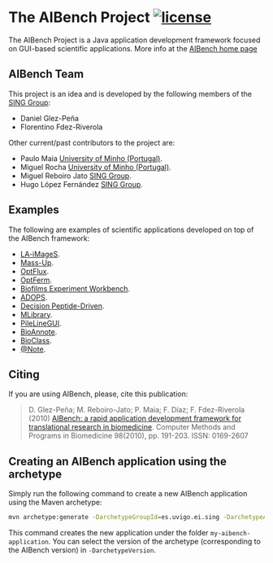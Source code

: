 The AIBench Project [![license](https://img.shields.io/badge/LICENSE-LGPLv3-blue.svg)]() 
========================

The AIBench Project is a Java application development framework focused on GUI-based scientific applications. More info at the [AIBench home page](http://www.aibench.org)

AIBench Team
----
This project is an idea and is developed by the following members of the [SING Group](http://sing.ei.uvigo.es):

* Daniel Glez-Peña
* Florentino Fdez-Riverola

Other current/past contributors to the project are:

* Paulo Maia [University of Minho (Portugal)](http://www.uminho.pt).
* Miguel Rocha [University of Minho (Portugal)](http://www.uminho.pt).
* Miguel Reboiro Jato [SING Group](http://sing.ei.uvigo.es).
* Hugo López Fernández [SING Group](http://sing.ei.uvigo.es).

Examples
----
The following are examples of scientific applications developed on top of the AIBench framework:
* [LA-iMageS](http://www.la-images.net/).
* [Mass-Up](http://sing.ei.uvigo.es/mass-up/).
* [OptFlux](http://www.optflux.org/).
* [OptFerm](http://darwin.di.uminho.pt/optferm/).
* [Biofilms Experiment Workbench](http://sing.ei.uvigo.es/bew/).
* [ADOPS](http://sing.ei.uvigo.es/ADOPS/).
* [Decision Peptide-Driven](http://sing.ei.uvigo.es/DPD/).
* [MLibrary](http://sing.ei.uvigo.es/MLibrary/).
* [PileLineGUI](http://sing.ei.uvigo.es/pileline/index.php/Main_Page).
* [BioAnnote](http://sing.ei.uvigo.es/bioannote/).
* [BioClass](http://sing.ei.uvigo.es/bioclass/).
* [@Note](http://sysbio.di.uminho.pt/anote/wiki/index.php/Main_Page).

Citing
----
If you are using AIBench, please, cite this publication:
> D. Glez-Peña; M. Reboiro-Jato; P. Maia; F. Díaz; F. Fdez-Riverola (2010) [AIBench: a rapid application development framework for translational research in biomedicine](http://dx.doi.org/10.1016/j.cmpb.2009.12.003). Computer Methods and Programs in Biomedicine 98(2010), pp. 191-203. ISSN: 0169-2607

Creating an AIBench application using the archetype 
----
Simply run the following command to create a new AIBench application using the Maven archetype:
```bash
mvn archetype:generate -DarchetypeGroupId=es.uvigo.ei.sing -DarchetypeArtifactId=aibench-archetype -DarchetypeVersion=2.6.0  -DgroupId=es.uvigo.ei.sing -DartifactId=my-aibench-application -DinteractiveMode=false -DarchetypeCatalog=http://sing.ei.uvigo.es/maven2/archetype-catalog.xml
```
This command creates the new application under the folder `my-aibench-application`. You can select the version of the archetype (corresponding to the AIBench version) in `-DarchetypeVersion`.
